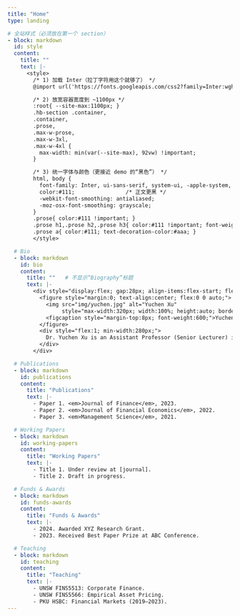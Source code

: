 ```yaml
---
title: "Home"
type: landing

# 全站样式（必须放在第一个 section）
- block: markdown
  id: style
  content:
    title: ""
    text: |-
      <style>
        /* 1) 加载 Inter（拉丁字符用这个就够了） */
        @import url('https://fonts.googleapis.com/css2?family=Inter:wght@400;500;600;700&display=swap');

        /* 2) 放宽容器宽度到 ~1100px */
        :root{ --site-max:1100px; }
        .hb-section .container,
        .container,
        .prose,
        .max-w-prose,
        .max-w-3xl,
        .max-w-4xl {
          max-width: min(var(--site-max), 92vw) !important;
        }

        /* 3) 统一字体与颜色（更接近 demo 的“黑色”） */
        html, body {
          font-family: Inter, ui-sans-serif, system-ui, -apple-system, "Segoe UI", Roboto, "Helvetica Neue", Arial, sans-serif;
          color:#111;                /* 正文更黑 */
          -webkit-font-smoothing: antialiased;
          -moz-osx-font-smoothing: grayscale;
        }
        .prose{ color:#111 !important; }
        .prose h1,.prose h2,.prose h3{ color:#111 !important; font-weight:700; }
        .prose a{ color:#111; text-decoration-color:#aaa; }
        </style>

  # Bio
  - block: markdown
    id: bio
    content:
      title: ""   # 不显示“Biography”标题
      text: |-
        <div style="display:flex; gap:28px; align-items:flex-start; flex-wrap:wrap;">
          <figure style="margin:0; text-align:center; flex:0 0 auto;">
            <img src="img/yuchen.jpg" alt="Yuchen Xu"
                 style="max-width:320px; width:100%; height:auto; border-radius:8px; display:block;">
            <figcaption style="margin-top:8px; font-weight:600;">Yuchen XU</figcaption>
          </figure>
          <div style="flex:1; min-width:280px;">
            Dr. Yuchen Xu is an Assistant Professor (Senior Lecturer) in Finance at UNSW Business School. Previously, she was an Assistant Professor at Peking University HSBC Business School. Dr. Xu completed her undergraduate and postgraduate studies in Paris, where she received dual master's degrees in Financial Engineering (2014) and Economic Psychology (2015). After that, she obtained her Ph.D in Finance from the University of Hong Kong (2020). Her research interests span across quantitative financial history and empirical corporate finance. She places special emphasis on identifying the foundational factors that influence the enduring development of finance, in particular at its genesis. Her findings have been published in prestigious international journals, including the <em>Journal of Finance</em>, the <em>Journal of Financial Economics</em>, and <em>Management Science</em> among others.
          </div>
        </div>

  # Publications
  - block: markdown
    id: publications
    content:
      title: "Publications"
      text: |-
        - Paper 1. <em>Journal of Finance</em>, 2023.  
        - Paper 2. <em>Journal of Financial Economics</em>, 2022.  
        - Paper 3. <em>Management Science</em>, 2021.  

  # Working Papers
  - block: markdown
    id: working-papers
    content:
      title: "Working Papers"
      text: |-
        - Title 1. Under review at [journal].  
        - Title 2. Draft in progress.  

  # Funds & Awards
  - block: markdown
    id: funds-awards
    content:
      title: "Funds & Awards"
      text: |-
        - 2024. Awarded XYZ Research Grant.  
        - 2023. Received Best Paper Prize at ABC Conference.  

  # Teaching
  - block: markdown
    id: teaching
    content:
      title: "Teaching"
      text: |-
        - UNSW FINS5513: Corporate Finance.  
        - UNSW FINS5566: Empirical Asset Pricing.  
        - PKU HSBC: Financial Markets (2019–2023).  
---
```

